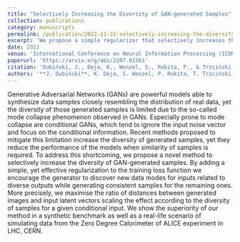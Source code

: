 ```yaml
---
title: "Selectively Increasing the Diversity of GAN-generated Samples"
collection: publications
category: manuscripts
permalink: /publication/2022-11-22-selectively-increasing-the-diversity-of-gan-generated-samples
excerpt: 'We propose a simple regularizer that selectively increases the diversity of GAN outputs where variety is desired,'
date: 2022
venue: 'International Conference on Neural Information Processing (ICONIP)'
paperurl: 'https://arxiv.org/abs/2207.01561'
citation: 'Dubiński, J., Deja, K., Wenzel, S., Rokita, P., & Trzciński, T. (2022). "Selectively Increasing the Diversity of GAN-generated Samples." In ICONIP 2022 (pp. 260–270).'
authors: '**J. Dubiński**, K. Deja, S. Wenzel, P. Rokita, T. Trzciński'
---
```

Generative Adversarial Networks (GANs) are powerful models able to synthesize data samples closely resembling the distribution of real data, yet the diversity of those generated samples is limited due to the so-called mode collapse phenomenon observed in GANs. Especially prone to mode collapse are conditional GANs, which tend to ignore the input noise vector and focus on the conditional information. Recent methods proposed to mitigate this limitation increase the diversity of generated samples, yet they reduce the performance of the models when similarity of samples is required. To address this shortcoming, we propose a novel method to selectively increase the diversity of GAN-generated samples. By adding a simple, yet effective regularization to the training loss function we encourage the generator to discover new data modes for inputs related to diverse outputs while generating consistent samples for the remaining ones. More precisely, we maximise the ratio of distances between generated images and input latent vectors scaling the effect according to the diversity of samples for a given conditional input. We show the superiority of our method in a synthetic benchmark as well as a real-life scenario of simulating data from the Zero Degree Calorimeter of ALICE experiment in LHC, CERN.

